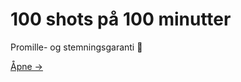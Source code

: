 # 100 shots på 100 minutter

Promille- og stemningsgaranti 💯

[Åpne →](https://100-shots-100-minutter.vercel.app/)